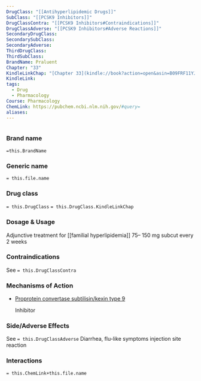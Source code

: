```yaml
---
DrugClass: "[[Antihyperlipidemic Drugs]]"
SubClass: "[[PCSK9 Inhibitors]]"
DrugClassContra: "[[PCSK9 Inhibitors#Contraindications]]"
DrugClassAdverse: "[[PCSK9 Inhibitors#Adverse Reactions]]"
SecondaryDrugClass: 
SecondarySubClass: 
SecondaryAdverse: 
ThirdDrugClass: 
ThirdSubClass: 
BrandName: Praluent
Chapter: "33"
KindleLinkChap: "[Chapter 33](kindle://book?action=open&asin=B09FRF11YJ&location=17954)"
KindleLink: 
tags:
  - Drug
  - Pharmacology
Course: Pharmacology
ChemLink: https://pubchem.ncbi.nlm.nih.gov/#query=
aliases:
---
```

```smiles

```

### Brand name
`=this.BrandName`

### Generic name
`= this.file.name`

### Drug class 
`= this.DrugClass`
	`= this.DrugClass.KindleLinkChap`

### Dosage & Usage
 Adjunctive treatment for [[familial hyperlipidemia]]
75– 150 mg subcut every 2 weeks

### Contraindications
See `= this.DrugClassContra`

### Mechanisms of Action
- [Proprotein convertase subtilisin/kexin type 9](https://go.drugbank.com/drugs/DB09302#BE0008643)
    
    Inhibitor

### Side/Adverse Effects
See `= this.DrugClassAdverse`
Diarrhea, flu-like symptoms injection site reaction

### Interactions

`= this.ChemLink+this.file.name`

